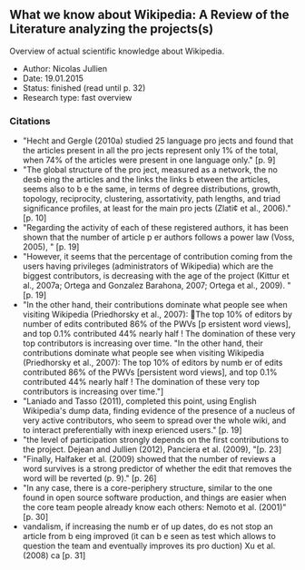 ## What we know about Wikipedia: A Review of the Literature analyzing the projects(s)

Overview of actual scientific knowledge about Wikipedia.

- Author: Nicolas Jullien
- Date: 19.01.2015
- Status: finished (read until p. 32)
- Research type: fast overview

### Citations
- "Hecht and Gergle (2010a) studied 25 language pro jects and found that the articles present in all the pro jects represent only 1% of the total, when 74% of the articles were present in one language only." [p. 9]
- "The global structure of the pro ject, measured as a network, the no desb eing the articles and the links the links b etween the articles, seems also to b e the same, in terms of degree distributions, growth, topology, reciprocity, clustering, assortativity, path lengths, and triad significance profiles, at least for the main pro jects (Zlati¢ et al., 2006)." [p. 10]
- "Regarding the activity of each of these registered authors, it has been shown that the number of article p er authors follows a power law (Voss, 2005), " [p. 19]
- "However, it seems that the percentage of contribution coming from the users having privileges (administrators of Wikipedia) which are the biggest contributors, is decreasing with the age of the project (Kittur et al., 2007a; Ortega and Gonzalez Barahona, 2007; Ortega et al., 2009). " [p. 19]
-  "In the other hand, their contributions dominate what people see when visiting Wikipedia (Priedhorsky et al., 2007): The top 10% of editors by number of edits contributed 86% of the PWVs [p ersistent word views], and top 0.1% contributed 44% nearly half ! The domination of these very top contributors is increasing over time. "In the other hand, their contributions dominate what people see when visiting Wikipedia (Priedhorsky et al., 2007): The top 10% of editors by numb er of edits contributed 86% of the PWVs [persistent word views], and top 0.1% contributed 44% nearly half ! The domination of these very top contributors is increasing over time."]
- "Laniado and Tasso (2011), completed this point, using English Wikipedia's dump data, finding evidence of the presence of a nucleus of very active contributors, who seem to spread over the whole wiki, and to interact preferentially with inexp erienced users." [p. 19]
- "the level of participation strongly depends on the first contributions to the project. Dejean and Jullien (2012), Panciera et al. (2009),  "[p. 23]
- "Finally, Halfaker et al. (2009) showed that the number of reviews a word survives is a strong predictor of whether the edit that removes the word will be reverted (p. 9)." [p. 26]
- "In any case, there is a core-periphery structure, similar to the one found in open source software production, and things are easier when the core team people already know each others: Nemoto et al. (2001)"[p. 30]
-  vandalism, if increasing the numb er of up dates, do es not stop an article from
b eing improved (it can b e seen as test which allows to question the team and eventually improves
its pro duction) Xu et al. (2008) ca [p. 31]


